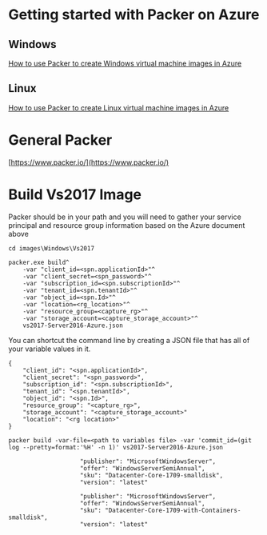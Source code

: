 # Getting started with Packer on Azure
## Windows
[How to use Packer to create Windows virtual machine images in Azure](https://docs.microsoft.com/en-us/azure/virtual-machines/windows/build-image-with-packer)
## Linux
[How to use Packer to create Linux virtual machine images in Azure](https://docs.microsoft.com/en-us/azure/virtual-machines/linux/build-image-with-packer)

# General Packer
[https://www.packer.io/](https://www.packer.io/)

# Build Vs2017 Image
Packer should be in your path and you will need to gather your service principal and resource group information based on the Azure document above
```
cd images\Windows\Vs2017

packer.exe build^
    -var "client_id=<spn.applicationId>"^
    -var "client_secret=<spn_password>"^
    -var "subscription_id=<spn.subscriptionId>"^
    -var "tenant_id=<spn.tenantId>"^
    -var "object_id=<spn.Id>"^
    -var "location=<rg_location>"^
    -var "resource_group=<capture_rg>"^
    -var "storage_account=<capture_storage_account>"^
    vs2017-Server2016-Azure.json
```
You can shortcut the command line by creating a JSON file that has all of your variable values in it.
```
{
    "client_id": "<spn.applicationId>",
    "client_secret": "<spn_password>",
    "subscription_id": "<spn.subscriptionId>",
    "tenant_id": "<spn.tenantId>",
    "object_id": "<spn.Id>",
    "resource_group": "<capture_rg>",
    "storage_account": "<capture_storage_account>"
    "location": "<rg location>"
}

packer build -var-file=<path to variables file> -var 'commit_id=(git log --pretty=format:'%H' -n 1)' vs2017-Server2016-Azure.json
```


                        "publisher": "MicrosoftWindowsServer",
                        "offer": "WindowsServerSemiAnnual",
                        "sku": "Datacenter-Core-1709-smalldisk",
                        "version": "latest"

                        "publisher": "MicrosoftWindowsServer",
                        "offer": "WindowsServerSemiAnnual",
                        "sku": "Datacenter-Core-1709-with-Containers-smalldisk",
                        "version": "latest"